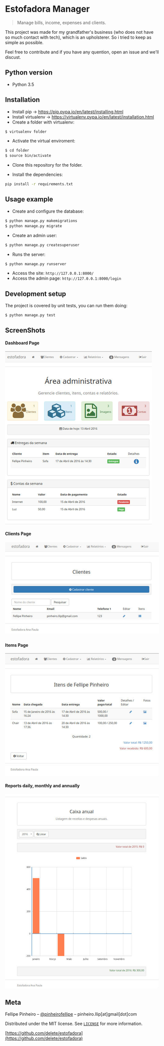 # Estofadora Manager

> Manage bills, income, expenses and clients.


This project was made for my grandfather's business (who does not have so much contact with tech), which is an upholsterer. 
So i tried to keep as simple as possible.

Feel free to contribute and if you have any quention, open an issue and we'll discust.


## Python version

* Python 3.5

## Installation

* Install pip -> https://pip.pypa.io/en/latest/installing.html
* Install virtualenv -> https://virtualenv.pypa.io/en/latest/installation.html
* Create a folder with virtualenv:
 ```sh
$ virtualenv folder
```
* Activate the virtual enviroment:
```sh
$ cd folder
$ source bin/activate
```
* Clone this repository for the folder.

* Install the dependencies: 
```sh
pip install -r requirements.txt
```

## Usage example

* Create and configure the database:
```sh
$ python manage.py makemigrations
$ python manage.py migrate
```

* Create an admin user:
```sh
$ python manage.py createsuperuser
```

* Runs the server:
```sh
$ python manage.py runserver
```

* Access the site: `http://127.0.0.1:8000/`
* Access the admin page: `http://127.0.0.1:8000/login`

## Development setup

The project is covered by unit tests, you can run them doing:

```sh
$ python manage.py test
```

## ScreenShots

#### Dashboard Page
![Dashboard page](screenshots/home.jpg "Dashboard page")

#### Clients Page
![Clients page](screenshots/clients.jpg "Clients page")

#### Items Page
![Items page](screenshots/items.jpg "Items page")

#### Reports daily, monthly and annually
![Reports](screenshots/charts.jpg "Reports")

## Meta

Fellipe Pinheiro – [@pinheirofellipe](https://twitter.com/pinheirofellipe) – pinheiro.llip[at]gmail[dot]com

Distributed under the MIT license. See [``LICENSE``](https://opensource.org/licenses/MIT) for more information.

[https://github.com/delete/estofadora](https://github.com/delete/estofadora)
